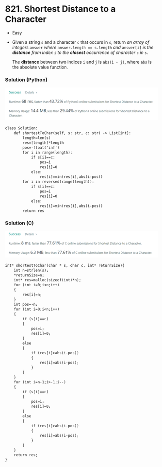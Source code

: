 # 821. Shortest Distance to a Character

* Easy
*   Given a string `s` and a character `c` that occurs in `s`, return _an array of integers_ `answer` _where_ `answer.length == s.length` _and_ `answer[i]` _is the **distance** from index_ `i` _to the **closest** occurrence of character_ `c` _in_ `s`.

    The **distance** between two indices `i` and `j` is `abs(i - j)`, where `abs` is the absolute value function.

### Solution (Python)

![](<../../../.gitbook/assets/image (118).png>)

```
class Solution:
    def shortestToChar(self, s: str, c: str) -> List[int]:
        length=len(s)
        res=[length]*length
        pos=-float('inf')
        for i in range(length):
            if s[i]==c:
                pos=i
                res[i]=0
            else:
                res[i]=min(res[i],abs(i-pos))
        for i in reversed(range(length)):
            if s[i]==c:
                pos=i
                res[i]=0
            else:
                res[i]=min(res[i],abs(i-pos))      
        return res
```

### Solution (C)

![](<../../../.gitbook/assets/image (259).png>)

```
int* shortestToChar(char * s, char c, int* returnSize){
    int n=strlen(s);
    *returnSize=n;
    int* res=malloc(sizeof(int)*n);
    for (int i=0;i<n;i++)
    {
        res[i]=n;
    }
    int pos=-n;
    for (int i=0;i<n;i++)
    {
        if (s[i]==c)
        {
            pos=i;
            res[i]=0;
        }
        else
        {
            if (res[i]>abs(i-pos))
            {
                res[i]=abs(i-pos);
            }
        }
    }
    for (int i=n-1;i>-1;i--)
    {
        if (s[i]==c)
        {
            pos=i;
            res[i]=0;
        }
        else
        {
            if (res[i]>abs(i-pos))
            {
                res[i]=abs(i-pos);
            }
        }
    }
    return res;
}
```
